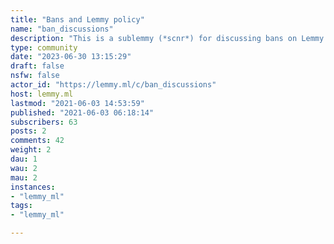 ```yaml
---
title: "Bans and Lemmy policy" 
name: "ban_discussions"
description: "This is a sublemmy (*scnr*) for discussing bans on Lemmy.You can discuss your own ban, you can discuss other people's bans. Please do not have more than one thread for an incident open at the same time. If the OP deletes their thread, you can open another one.You could format your post titles like `@helix@lemmy.ml on !announcements@lemmy.ml for being an anti-Lemmy troll`. Please don't do link posts, if you want to link to some ban announcement, do so in your post title.If you banned someone from your community, try to include a few examples of posts by them to justify the ban."
type: community
date: "2023-06-30 13:15:29"
draft: false
nsfw: false
actor_id: "https://lemmy.ml/c/ban_discussions"
host: lemmy.ml
lastmod: "2021-06-03 14:53:59"
published: "2021-06-03 06:18:14"
subscribers: 63
posts: 2
comments: 42
weight: 2
dau: 1
wau: 2
mau: 2
instances:
- "lemmy_ml"
tags: 
- "lemmy_ml"

---
```

